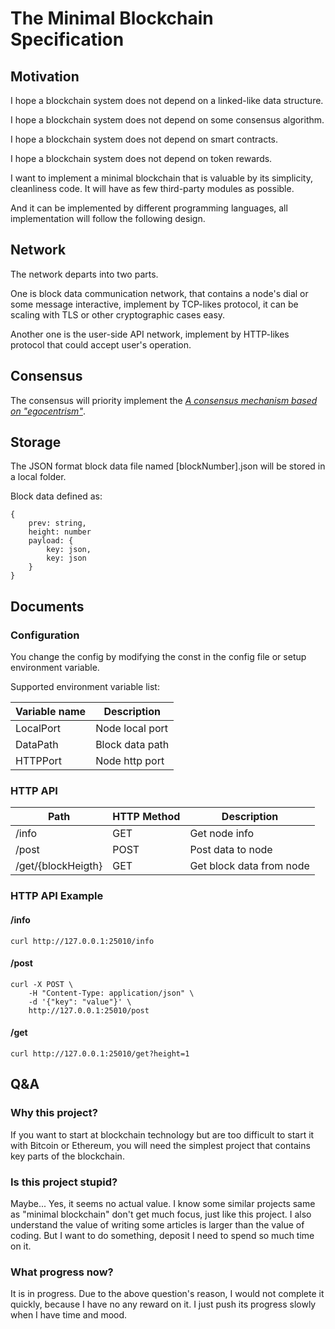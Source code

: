 # The Minimal Blockchain Specification

## Motivation

I hope a blockchain system does not depend on a linked-like data structure.

I hope a blockchain system does not depend on some consensus algorithm.

I hope a blockchain system does not depend on smart contracts.

I hope a blockchain system does not depend on token rewards.

I want to implement a minimal blockchain that is valuable by its simplicity, cleanliness code. It will have as few third-party modules as possible.

And it can be implemented by different programming languages, all implementation will follow the following design.

## Network

The network departs into two parts.

One is block data communication network, that contains a node's dial or some message interactive, implement by TCP-likes protocol, it can be scaling with TLS or other cryptographic cases easy. 

Another one is the user-side API network, implement by HTTP-likes protocol that could accept user's operation.

## Consensus

The consensus will priority implement the [*A consensus mechanism based on "egocentrism"*](https://smallyu-net.translate.goog/2021/10/29/%E4%B8%80%E7%A7%8D%E5%9F%BA%E4%BA%8E%E2%80%9C%E8%87%AA%E6%88%91%E4%B8%AD%E5%BF%83%E4%B8%BB%E4%B9%89%E2%80%9D%E7%9A%84%E5%85%B1%E8%AF%86%E6%9C%BA%E5%88%B6/?_x_tr_sch=http&_x_tr_sl=auto&_x_tr_tl=en&_x_tr_hl=en-US&_x_tr_pto=nui).

## Storage

The JSON format block data file named [blockNumber].json will be stored in a local folder.

Block data defined as:

```text
{
    prev: string,
    height: number
    payload: {
        key: json,
        key: json
    }
}
```

## Documents

### Configuration

You change the config by modifying the const in the config file or setup environment variable.

Supported environment variable list:

| Variable name | Description |
| -- | -- |
| LocalPort | Node local port |
| DataPath | Block data path |
| HTTPPort | Node http port |

### HTTP API

| Path | HTTP Method | Description |
| -- | -- | -- |
| /info | GET | Get node info |
| /post | POST | Post data to node |
| /get/{blockHeigth} | GET | Get block data from node |

### HTTP API Example

#### /info

```
curl http://127.0.0.1:25010/info
```

#### /post

```
curl -X POST \
    -H "Content-Type: application/json" \
    -d '{"key": "value"}' \
    http://127.0.0.1:25010/post
```

#### /get

```
curl http://127.0.0.1:25010/get?height=1
```

## Q&A

### Why this project?

If you want to start at blockchain technology but are too difficult to start it with Bitcoin or Ethereum, you will need the simplest project that contains key parts of the blockchain.

### Is this project stupid?

Maybe... Yes, it seems no actual value. I know some similar projects same as "minimal blockchain" don't get much focus, just like this project. I also understand the value of writing some articles is larger than the value of coding. But I want to do something, deposit I need to spend so much time on it.

### What progress now?

It is in progress. Due to the above question's reason, I would not complete it quickly, because I have no any reward on it. I just push its progress slowly when I have time and mood.

